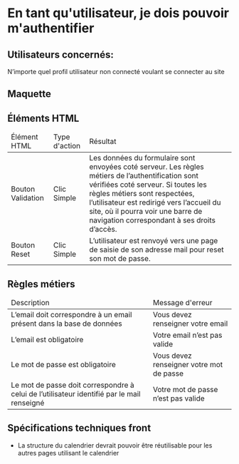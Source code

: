 # En tant qu'utilisateur, je dois pouvoir m'authentifier

 ## Utilisateurs concernés:

 N’importe quel profil utilisateur non connecté voulant se connecter au site

## Maquette



## Éléments HTML

<table>
<thead>
    <tr>
        <td>Élément HTML</td>
        <td>Type d'action</td>
        <td>Résultat</td>
    </tr>
</thead>
<tbody>
    <tr>
        <td>Bouton Validation</td>
        <td>Clic Simple</td>
        <td>Les données du formulaire sont envoyées coté serveur. Les règles métiers de l’authentification sont vérifiées coté serveur. Si toutes les règles métiers sont respectées, l’utilisateur est redirigé vers l’accueil du site, où il pourra voir une barre de navigation correspondant à ses droits d’accès.
</td>
    </tr>
    <tr>
        <td>Bouton Reset</td>
        <td>Clic Simple</td>
        <td>
            L’utilisateur est renvoyé vers une page de saisie de son adresse mail pour reset son mot de passe.
        </td>
    </tr>
</tbody>
</table>

## Règles métiers


<table>
<thead>
    <tr>
        <td>Description</td>
        <td>Message d'erreur</td>
    </tr>
</thead>
<tbody>
    <tr>
        <td>L’email doit correspondre à un email présent dans la base de données</td>
        <td>Vous devez renseigner votre email </td>
    </tr>
    <tr>
        <td>L’email est obligatoire</td>
        <td>Votre email n’est pas valide</td>
    </tr>
    <tr>
        <td>Le mot de passe est obligatoire</td>
        <td>Vous devez renseigner votre mot de passe</td>
    </tr>
    <tr>
        <td>Le mot de passe doit correspondre à celui de l’utilisateur identifié par le mail renseigné</td>
        <td>Votre mot de passe n’est pas valide</td>
    </tr>
</tbody>
</table>



## Spécifications techniques front

 * La structure du calendrier devrait pouvoir être réutilisable pour les autres pages utilisant le calendrier
